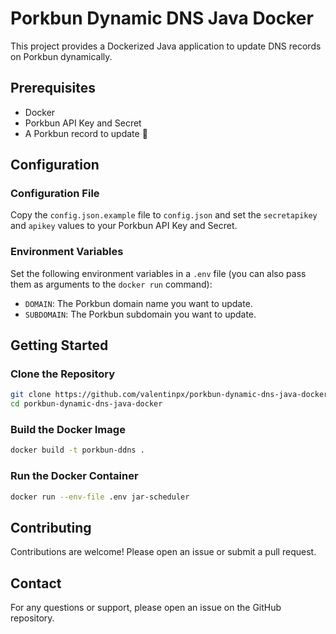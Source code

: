 # Porkbun Dynamic DNS Java Docker
This project provides a Dockerized Java application to update DNS records on Porkbun dynamically.

## Prerequisites
- Docker
- Porkbun API Key and Secret
- A Porkbun record to update 🤡

## Configuration
### Configuration File
Copy the `config.json.example` file to `config.json` and set the `secretapikey` and `apikey` values to your Porkbun API Key and Secret.

### Environment Variables
Set the following environment variables in a `.env` file (you can also pass them as arguments to the `docker run` command):
- `DOMAIN`: The Porkbun domain name you want to update.
- `SUBDOMAIN`: The Porkbun subdomain you want to update.


## Getting Started
### Clone the Repository
```sh
git clone https://github.com/valentinpx/porkbun-dynamic-dns-java-docker.git
cd porkbun-dynamic-dns-java-docker
```

### Build the Docker Image
```sh
docker build -t porkbun-ddns .
```

### Run the Docker Container
```sh
docker run --env-file .env jar-scheduler
```

## Contributing
Contributions are welcome! Please open an issue or submit a pull request.

## Contact
For any questions or support, please open an issue on the GitHub repository.
